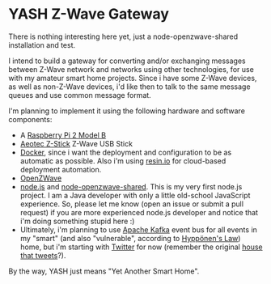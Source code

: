 # YASH Z-Wave Gateway

There is nothing interesting here yet, just a node-openzwave-shared installation and test.

I intend to build a gateway for converting and/or exchanging messages between Z-Wave network and networks using other technologies, for use with my amateur smart home projects. Since i have some Z-Wave devices, as well as non-Z-Wave devices, i'd like then to talk to the same message queues and use common message format. 

I'm planning to implement it using the following hardware and software components:
* A [Raspberry Pi 2 Model B](https://www.raspberrypi.org/products/raspberry-pi-2-model-b/ "Raspberry Pi 2 Model B")
* [Aeotec Z-Stick](http://aeotec.com/z-wave-usb-stick "Aeotec Z-Stick") Z-Wave USB Stick
* [Docker](https://www.docker.com/ "Docker"), since i want the deployment and configuration to be as automatic as possible. Also i'm using [resin.io](https://resin.io/ "resin.io") for cloud-based deployment automation.
* [OpenZWave](http://www.openzwave.com/ "OpenZWave")
* [node.js](https://nodejs.org "node.js") and [node-openzwave-shared](https://github.com/OpenZWave/node-openzwave-shared "node-openzwave-shared"). This is my very first node.js project. I am a Java developer with only a little old-school JavaScript experience. So, please let me know (open an issue or submit a pull request) if you are more experienced node.js developer and notice that i'm doing something stupid here :) 
* Ultimately, i'm planning to use [Apache Kafka](https://kafka.apache.org "Apache Kafka") event bus for all events in my "smart" (and also "vulnerable", according to [Hyppönen's Law](https://twitter.com/mikko/status/808291670072717312 "Hyppönen's Law")) home, but i'm starting with [Twitter](https://dev.twitter.com "Twitter") for now  (remember the original [house that tweets](http://www.telegraph.co.uk/news/science/science-news/6156291/The-house-that-Twitters.html "house that tweets")?). 

By the way, YASH just means "Yet Another Smart Home".
